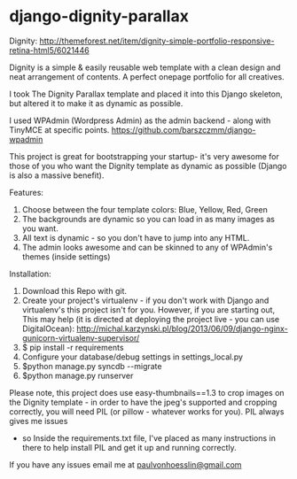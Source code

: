 django-dignity-parallax
=======================

Dignity: http://themeforest.net/item/dignity-simple-portfolio-responsive-retina-html5/6021446

Dignity is a simple & easily reusable web template with a clean design and neat arrangement of contents.
A perfect onepage portfolio for all creatives.

I took The Dignity Parallax template and placed it into this Django skeleton, but altered it to make it as dynamic as possible.

I used WPAdmin (Wordpress Admin) as the admin backend - along with TinyMCE at specific points.
https://github.com/barszczmm/django-wpadmin

This project is great for bootstrapping your startup- it's very awesome for those of you who want the Dignity template
as dynamic as possible (Django is also a massive benefit).

Features:
1. Choose between the four template colors: Blue, Yellow, Red, Green
2. The backgrounds are dynamic so you can load in as many images as you want.
3. All text is dynamic - so you don't have to jump into any HTML.
4. The admin looks awesome and can be skinned to any of WPAdmin's themes (inside settings)

Installation:
1. Download this Repo with git.
2. Create your project's virtualenv - if you don't work with Django and virtualenv's this project isn't for you.
   However, if you are starting out, This may help (it is directed at deploying the project live - you can use DigitalOcean): 
   http://michal.karzynski.pl/blog/2013/06/09/django-nginx-gunicorn-virtualenv-supervisor/
3. $ pip install -r requirements
4. Configure your database/debug settings in settings_local.py
5. $python manage.py syncdb --migrate
6. $python manage.py runserver

Please note, this project does use easy-thumbnails==1.3 to crop images on the Dignity template - in order to have the jpeg's
supported and cropping correctly, you will need PIL (or pillow - whatever works for you). PIL always gives me issues
- so Inside the requirements.txt file, I've placed as many instructions in there to help install PIL and get it up and
running correctly.

If you have any issues email me at paulvonhoesslin@gmail.com
